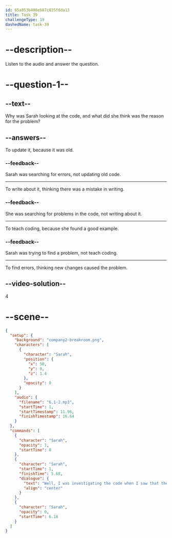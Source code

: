 ```yaml
---
id: 65a853b498eb87c035f6da13
title: Task 39
challengeType: 19
dashedName: task-39
---
```


<!-- (Audio) Sarah: Well, I was investigating the code when I saw that the problem might be related to the recent updates. -->

# --description--

Listen to the audio and answer the question.

# --question-1--

## --text--

Why was Sarah looking at the code, and what did she think was the reason for the problem?

## --answers--

To update it, because it was old.

### --feedback--

Sarah was searching for errors, not updating old code.

---

To write about it, thinking there was a mistake in writing.

### --feedback--

She was searching for problems in the code, not writing about it.

---

To teach coding, because she found a good example.

### --feedback--

Sarah was trying to find a problem, not teach coding.

---

To find errors, thinking new changes caused the problem.

## --video-solution--

4

# --scene--

```json
{
  "setup": {
    "background": "company2-breakroom.png",
    "characters": [
      {
        "character": "Sarah",
        "position": {
          "x": 50,
          "y": 0,
          "z": 1.4
        },
        "opacity": 0
      }
    ],
    "audio": {
      "filename": "6.1-2.mp3",
      "startTime": 1,
      "startTimestamp": 11.96,
      "finishTimestamp": 16.64
    }
  },
  "commands": [
    {
      "character": "Sarah",
      "opacity": 1,
      "startTime": 0
    },
    {
      "character": "Sarah",
      "startTime": 1,
      "finishTime": 5.68,
      "dialogue": {
        "text": "Well, I was investigating the code when I saw that the problem might be related to the recent updates.",
        "align": "center"
      }
    },
    {
      "character": "Sarah",
      "opacity": 0,
      "startTime": 6.18
    }
  ]
}
```

